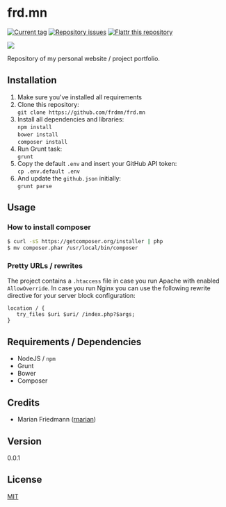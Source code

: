 # frd.mn

[![Current tag](http://img.shields.io/github/tag/frdmn/frd.mn.svg)](https://github.com/frdmn/frd.mn/tags) [![Repository issues](http://issuestats.com/github/frdmn/frd.mn/badge/issue)](http://issuestats.com/github/frdmn/frd.mn) [![Flattr this repository](http://api.flattr.com/button/flattr-badge-large.png)](https://flattr.com/submit/auto?user_id=frdmn&url=https://github.com/frdmn/frd.mn)

![](http://up.frd.mn/yBO6l.png)

Repository of my personal website / project portfolio.

## Installation

1. Make sure you've installed all requirements
2. Clone this repository:  
  `git clone https://github.com/frdmn/frd.mn`
3. Install all dependencies and libraries:  
  `npm install`  
  `bower install`  
  `composer install`
4. Run Grunt task:  
  `grunt`
5. Copy the default `.env` and insert your GitHub API token:  
  `cp .env.default .env`
6. And update the `github.json` initially:  
  `grunt parse`

## Usage

### How to install composer

```sh
$ curl -sS https://getcomposer.org/installer | php
$ mv composer.phar /usr/local/bin/composer
```

### Pretty URLs / rewrites

The project contains a `.htaccess` file in case you run Apache with enabled `AllowOverride`. In case you run Nginx you can use the following rewrite directive for your server block configuration:

```
location / {
   try_files $uri $uri/ /index.php?$args;
}
```

## Requirements / Dependencies

* NodeJS / `npm`
* Grunt
* Bower
* Composer

## Credits

* Marian Friedmann ([rnarian](https://github.com/rnarian)) 

## Version

0.0.1

## License

[MIT](LICENSE)
